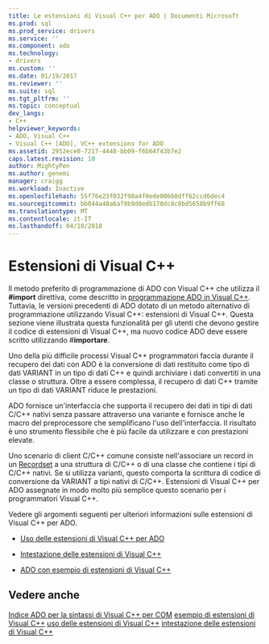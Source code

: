 ```yaml
---
title: Le estensioni di Visual C++ per ADO | Documenti Microsoft
ms.prod: sql
ms.prod_service: drivers
ms.service: ''
ms.component: ado
ms.technology:
- drivers
ms.custom: ''
ms.date: 01/19/2017
ms.reviewer: ''
ms.suite: sql
ms.tgt_pltfrm: ''
ms.topic: conceptual
dev_langs:
- C++
helpviewer_keywords:
- ADO, Visual C++
- Visual C++ [ADO], VC++ extensions for ADO
ms.assetid: 2952ece0-7217-4448-bb09-f6b64f43b7e2
caps.latest.revision: 10
author: MightyPen
ms.author: genemi
manager: craigg
ms.workload: Inactive
ms.openlocfilehash: 55f76e23f032f98a4f0ede00660dff62ccd6dec4
ms.sourcegitcommit: bb044a48a6af9b9d8edb178dc8c8bd5658b9ff68
ms.translationtype: MT
ms.contentlocale: it-IT
ms.lasthandoff: 04/18/2018
---
```

# <a name="visual-c-extensions"></a>Estensioni di Visual C++
Il metodo preferito di programmazione di ADO con Visual C++ che utilizza il **#import** direttiva, come descritto in [programmazione ADO in Visual C++](../../../ado/guide/appendixes/visual-c-ado-programming.md). Tuttavia, le versioni precedenti di ADO dotato di un metodo alternativo di programmazione utilizzando Visual C++: estensioni di Visual C++. Questa sezione viene illustrata questa funzionalità per gli utenti che devono gestire il codice di estensioni di Visual C++, ma nuovo codice ADO deve essere scritto utilizzando #**importare**.

 Uno della più difficile processi Visual C++ programmatori faccia durante il recupero dei dati con ADO è la conversione di dati restituito come tipo di dati VARIANT in un tipo di dati C++ e quindi archiviare i dati convertiti in una classe o struttura. Oltre a essere complessa, il recupero di dati C++ tramite un tipo di dati VARIANT riduce le prestazioni.

 ADO fornisce un'interfaccia che supporta il recupero dei dati in tipi di dati C/C++ nativi senza passare attraverso una variante e fornisce anche le macro del preprocessore che semplificano l'uso dell'interfaccia. Il risultato è uno strumento flessibile che è più facile da utilizzare e con prestazioni elevate.

 Uno scenario di client C/C++ comune consiste nell'associare un record in un [Recordset](../../../ado/reference/ado-api/recordset-object-ado.md) a una struttura di C/C++ o di una classe che contiene i tipi di C/C++ nativi. Se si utilizza varianti, questo comporta la scrittura di codice di conversione da VARIANT a tipi nativi di C/C++. Estensioni di Visual C++ per ADO assegnate in modo molto più semplice questo scenario per i programmatori Visual C++.

 Vedere gli argomenti seguenti per ulteriori informazioni sulle estensioni di Visual C++ per ADO.

-   [Uso delle estensioni di Visual C++ per ADO](../../../ado/guide/appendixes/using-visual-c-extensions.md)

-   [Intestazione delle estensioni di Visual C++](../../../ado/guide/appendixes/visual-c-extensions-header.md)

-   [ADO con esempio di estensioni di Visual C++](../../../ado/guide/appendixes/visual-c-extensions-example.md)

## <a name="see-also"></a>Vedere anche
 [Indice ADO per la sintassi di Visual C++ per COM](../../../ado/reference/ado-api/ado-for-visual-c-syntax-index-for-com.md) [esempio di estensioni di Visual C++](../../../ado/guide/appendixes/visual-c-extensions-example.md) [uso delle estensioni di Visual C++](../../../ado/guide/appendixes/using-visual-c-extensions.md) [intestazione delle estensioni di Visual C++](../../../ado/guide/appendixes/visual-c-extensions-header.md)
